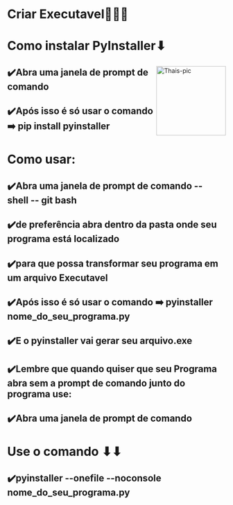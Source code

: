 # Criar Executavel👩🏽‍💻
<h1> Como instalar PyInstaller⬇</h1>
<div >
  <img align="right" height="160" width="160" alt="Thais-pic" title="Thais-pic" src="https://avatars.githubusercontent.com/u/1215332?s=200&v=4">
 <h2 >
 ✔️Abra uma janela de prompt de comando 
 </h2>
 <h2>
✔️Após isso é só usar o comando ➡️  pip install pyinstaller 
</h2>

 <h1> Como usar:</h1>
 <h2 >
 ✔️Abra uma janela de prompt de comando -- shell -- git bash </h2>
 <h2>
 ✔️de preferência abra dentro da pasta onde seu  programa está localizado 
 </h2>
 <h2>
 ✔️para que possa transformar seu programa em um arquivo Executavel
 </h2>
 <h2>
✔️Após isso é só usar o comando ➡️ pyinstaller nome_do_seu_programa.py
</h2>
<h2>
✔️E o pyinstaller vai gerar seu arquivo.exe
</h2> 

<h2>
✔️Lembre que quando quiser que seu Programa abra sem a prompt de comando junto do programa use: 
</h2> 
<h2 >
✔️Abra uma janela de prompt de comando 
</h2>
<h1>Use o comando ⬇⬇ </h1> 
<h2>✔️pyinstaller --onefile --noconsole nome_do_seu_programa.py</h2> 
